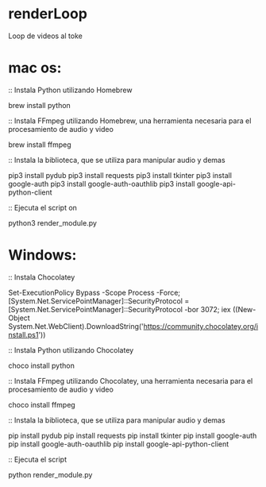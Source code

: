 # renderLoop
Loop de videos al toke

# mac os:

:: Instala Python utilizando Homebrew

brew install python

:: Instala FFmpeg utilizando Homebrew, una herramienta necesaria para el procesamiento de audio y video

brew install ffmpeg

:: Instala la biblioteca, que se utiliza para manipular audio y demas

pip3 install pydub
pip3 install requests
pip3 install tkinter
pip3 install google-auth
pip3 install google-auth-oauthlib
pip3 install google-api-python-client

:: Ejecuta el script on

python3 render_module.py


# Windows:
:: Instala Chocolatey

Set-ExecutionPolicy Bypass -Scope Process -Force; [System.Net.ServicePointManager]::SecurityProtocol = [System.Net.ServicePointManager]::SecurityProtocol -bor 3072; iex ((New-Object System.Net.WebClient).DownloadString('https://community.chocolatey.org/install.ps1'))

:: Instala Python utilizando Chocolatey

choco install python

:: Instala FFmpeg utilizando Chocolatey, una herramienta necesaria para el procesamiento de audio y video

choco install ffmpeg

:: Instala la biblioteca, que se utiliza para manipular audio y demas

pip install pydub
pip install requests
pip install tkinter
pip install google-auth
pip install google-auth-oauthlib
pip install google-api-python-client


:: Ejecuta el script

python render_module.py
